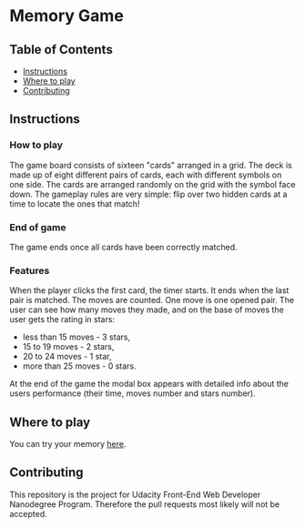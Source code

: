 # Memory Game

## Table of Contents

* [Instructions](#instructions)
* [Where to play](#wheretoplay)
* [Contributing](#contributing)

## Instructions

### How to play

The game board consists of sixteen "cards" arranged in a grid. The deck is made up of eight different pairs of cards, each with different symbols on one side. The cards are arranged randomly on the grid with the symbol face down. The gameplay rules are very simple: flip over two hidden cards at a time to locate the ones that match!

### End of game

The game ends once all cards have been correctly matched.

### Features

When the player clicks the first card, the timer starts. It ends when the last pair is matched.
The moves are counted. One move is one opened pair. The user can see how many moves they made, and on the base of moves the user gets the rating in stars:
- less than 15 moves - 3 stars,
- 15 to 19 moves - 2 stars,
- 20 to 24 moves - 1 star,
- more than 25 moves - 0 stars.

At the end of the game the modal box appears with detailed info about the users performance (their time, moves number and stars number).

## Where to play

You can try your memory [here](https://pwalawko.github.io/fend-project-memory-game/).

## Contributing

This repository is the project for Udacity Front-End Web Developer Nanodegree Program.
Therefore the pull requests most likely will not be accepted.
